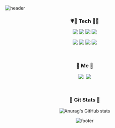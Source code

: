 ### 

![header](https://capsule-render.vercel.app/api?type=slice&color=E3A6AE&height=250&section=header&text=Soyoung%20Lee&fontSize=90&fontColor=5f5f5f)

<h3 align="center">💗🤍 Tech 🤍💗</h3>
<p align="center">
<img src="https://img.shields.io/badge/Android-3DDC84?style=flat-square&logo=Android&logoColor=white"/> <img src="https://img.shields.io/badge/kotlin-%230095D5.svg?style=flat-square&logo=kotlin&logoColor=white"/> <img src="https://img.shields.io/badge/java-%23ED8B00.svg?style=flat-square&logo=java&logoColor=white"/> <img src="https://img.shields.io/badge/swift-F05138.svg?style=flat-square&logo=Swift&logoColor=white"/> 
</p>
<p align="center"><img src="https://img.shields.io/badge/javascript-%23323330.svg?style=flat-square&logo=javascript&logoColor=23F7DF1E"/> <img src="https://img.shields.io/badge/html5-%23E34F26.svg?style=flat-square&logo=html5&logoColor=white"/> <img src="https://img.shields.io/badge/c-%2300599C.svg?style=flat-square&logo=C&logoColor=white"/> <img src="https://img.shields.io/badge/c++-%2300599C.svg?style=flat-square&logo=c%2B%2B&logoColor=white"/> 
</p>
<br>
  <h3 align="center"> 🌹 Me 🌹 </h3>
<p align="center">
  <a href="https://velog.io/@soyoung-dev"><img src="https://img.shields.io/badge/블로그%20♡-11B48A?style=flat-square&logo=Vimeo&logoColor=white&link=https://velog.io/@hyeinisfree"/></a>&nbsp
  <a href="mailto:star10147@gmail.com"><img src="https://img.shields.io/badge/soyounglee.dev@gmail.com-d14836?style=flat-square&logo=Gmail&logoColor=white&link=star10147@gmail.com"/></a>
</p>
<br>
  
<div align="center">
  <h3 align="center"> 💜 Git Stats 💜 </h3>
  
![Anurag's GitHub stats](https://github-readme-stats.vercel.app/api?username=soyoung-dev&show_icons=true&theme=buefy)
  
![footer](https://capsule-render.vercel.app/api?type=slice&color=E3A6AE&height=250&section=footer&&fontSize=90)


<!--
**soyoung-dev/soyoung-dev** is a ✨ _special_ ✨ repository because its `README.md` (this file) appears on your GitHub profile.

Here are some ideas to get you started:

- 🔭 I’m currently working on ...
- 🌱 I’m currently learning ...
- 👯 I’m looking to collaborate on ...
- 🤔 I’m looking for help with ...
- 💬 Ask me about ...
- 📫 How to reach me: ...
- 😄 Pronouns: ...
- ⚡ Fun fact: ...
-->
